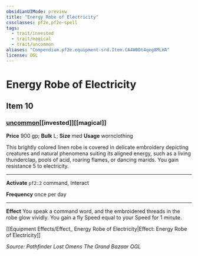 ```yaml
---
obsidianUIMode: preview
title: "Energy Robe of Electricity"
cssclasses: pf2e,pf2e-spell
tags:
  - trait/invested
  - trait/magical
  - trait/uncommon
aliases: "Compendium.pf2e.equipment-srd.Item.CA4W0Dt4qeg8MLHA"
license: OGL
---
```

# Energy Robe of Electricity
## Item 10
### [uncommon](uncommon "Uncommon Rarity Trait")[[invested]][[magical]]


**Price** 900 gp; 
**Bulk** L; **Size** med
**Usage** wornclothing

This brightly colored linen robe is covered in delicate embroidery depicting creatures and natural phenomena suiting its aligned energy, such as a living thunderclap, pools of acid, roaring flames, or dancing marids. You gain resistance 5 to electricity.

* * *

**Activate** `pf2:2` command, Interact

**Frequency** once per day

* * *

**Effect** You speak a command word, and the embroidered threads in the robe glow vividly. You gain a fly Speed equal to your Speed for 1 minute.

[[Equipment Effects/Effect_ Energy Robe of Electricity|Effect: Energy Robe of Electricity]]

*Source: Pathfinder Lost Omens The Grand Bazaar*
*OGL*